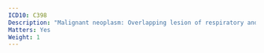 ```yaml
---
ICD10: C398
Description: "Malignant neoplasm: Overlapping lesion of respiratory and intrathoracic organs"
Matters: Yes
Weight: 1
---
```

